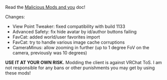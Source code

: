 Read the [Malicious Mods and you](https://github.com/knah/VRCMods/blob/master/Malicious-Mods.md) doc!

Changes:
 * View Point Tweaker: fixed compatibility with build 1133
 * Advanced Safety: fix hide avatar by id/author buttons failing
 * FavCat: added world/user favorites import
 * FavCat: try to handle various image cache corruptions
 * CameraMinus: allow zooming in further (up to 1 degree FoV on the camera, previously was 10 degrees)

**USE IT AT YOUR OWN RISK.** Modding the client is against VRChat ToS. I am not responsible for any bans or other punishments you may get by using these mods!